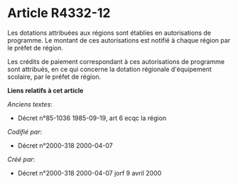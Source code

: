 # Article R4332-12

Les dotations attribuées aux régions sont établies en autorisations de programme. Le montant de ces autorisations est notifié
à chaque région par le préfet de région.

Les crédits de paiement correspondant à ces autorisations de programme sont attribués, en ce qui concerne la dotation
régionale d'équipement scolaire, par le préfet de région.

**Liens relatifs à cet article**

_Anciens textes_:

  - Décret n°85-1036 1985-09-19, art 6 ecqc la région

_Codifié par_:

  - Décret n°2000-318 2000-04-07

_Créé par_:

  - Décret n°2000-318 2000-04-07 jorf 9 avril 2000
